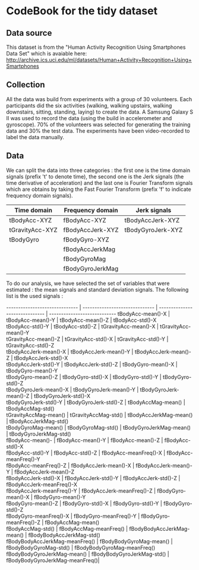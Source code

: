 CodeBook for the tidy dataset
=============================

Data source
-----------
This dataset is from the "Human Activity Recognition Using Smartphones Data Set" which is avaiable here: http://archive.ics.uci.edu/ml/datasets/Human+Activity+Recognition+Using+Smartphones

Collection
-----------------

All the data was build from experiments with a group of 30 volunteers. Each participants did the six activities (walking, walking upstairs, walking downstairs, sitting, standing, laying) to create the data. A Samsung Galaxy S II was used to record the data (using the build in accelerometer and gyroscope). 70% of the volunteers was selected for generating the training data and 30% the test data. The experiments have been video-recorded to label the data manually.

Data
-----------------

We can split the data into three categories : the first one is the time domain signals (prefix 't' to denote time), the second one is the Jerk signals (the time derivative of acceleration) and the last one is Fourier Transform signals which are obtains by taking the Fast Fourier Transform (prefix 'f' to indicate frequency domain signals).

Time domain       | Frequency domain       | Jerk signals                         
----------------- | ---------------------- | ---------------------
tBodyAcc-XYZ      | fBodyAcc-XYZ           | tBodyAccJerk-XYZ
tGravityAcc-XYZ   | fBodyAccJerk-XYZ       | tBodyGyroJerk-XYZ
tBodyGyro         | fBodyGyro-XYZ          |
                  | fBodyAccJerkMag        |
                  | fBodyGyroMag           |
                  | fBodyGyroJerkMag       |

To do our analysis, we have selected the set of variables that were estimated : the mean signals and standard deviation signals. The following list is the used signals : 

------------------------------ | ------------------------------ | ------------------------------ | ----------------------------
tBodyAcc-mean()-X              | tBodyAcc-mean()-Y              | tBodyAcc-mean()-Z              | tBodyAcc-std()-X               
tBodyAcc-std()-Y               | tBodyAcc-std()-Z               | tGravityAcc-mean()-X           | tGravityAcc-mean()-Y           
tGravityAcc-mean()-Z           | tGravityAcc-std()-X            | tGravityAcc-std()-Y            | tGravityAcc-std()-Z            
tBodyAccJerk-mean()-X          | tBodyAccJerk-mean()-Y          | tBodyAccJerk-mean()-Z          | tBodyAccJerk-std()-X           
tBodyAccJerk-std()-Y           | tBodyAccJerk-std()-Z           | tBodyGyro-mean()-X             | tBodyGyro-mean()-Y             
tBodyGyro-mean()-Z             | tBodyGyro-std()-X              | tBodyGyro-std()-Y              | tBodyGyro-std()-Z              
tBodyGyroJerk-mean()-X         | tBodyGyroJerk-mean()-Y         | tBodyGyroJerk-mean()-Z         | tBodyGyroJerk-std()-X          
tBodyGyroJerk-std()-Y          | tBodyGyroJerk-std()-Z          | tBodyAccMag-mean()             | tBodyAccMag-std()              
tGravityAccMag-mean()          | tGravityAccMag-std()           | tBodyAccJerkMag-mean()         | tBodyAccJerkMag-std()          
tBodyGyroMag-mean()            | tBodyGyroMag-std()             | tBodyGyroJerkMag-mean()        | tBodyGyroJerkMag-std()         
fBodyAcc-mean()-               | fBodyAcc-mean()-Y              | fBodyAcc-mean()-Z              | fBodyAcc-std()-X               
fBodyAcc-std()-Y               | fBodyAcc-std()-Z               | fBodyAcc-meanFreq()-X          | fBodyAcc-meanFreq()-Y          
fBodyAcc-meanFreq()-Z          | fBodyAccJerk-mean()-X          | fBodyAccJerk-mean()-Y          | fBodyAccJerk-mean()-Z          
fBodyAccJerk-std()-X           | fBodyAccJerk-std()-Y           | fBodyAccJerk-std()-Z           | fBodyAccJerk-meanFreq()-X      
fBodyAccJerk-meanFreq()-Y      | fBodyAccJerk-meanFreq()-Z      | fBodyGyro-mean()-X             | fBodyGyro-mean()-Y             
fBodyGyro-mean()-Z             | fBodyGyro-std()-X              | fBodyGyro-std()-Y              | fBodyGyro-std()-Z              
fBodyGyro-meanFreq()-X         | fBodyGyro-meanFreq()-Y         | fBodyGyro-meanFreq()-Z         | fBodyAccMag-mean()             
fBodyAccMag-std()              | fBodyAccMag-meanFreq()         | fBodyBodyAccJerkMag-mean()     | fBodyBodyAccJerkMag-std()      
fBodyBodyAccJerkMag-meanFreq() | fBodyBodyGyroMag-mean()        | fBodyBodyGyroMag-std()         | fBodyBodyGyroMag-meanFreq()    
fBodyBodyGyroJerkMag-mean()    | fBodyBodyGyroJerkMag-std()     | fBodyBodyGyroJerkMag-meanFreq()|